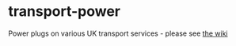 # transport-power

Power plugs on various UK transport services - please see [the wiki](https://github.com/lukeross/transport-power/wiki)

